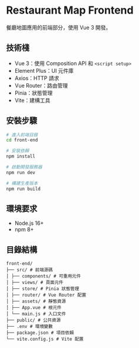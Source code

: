 # Restaurant Map Frontend

餐廳地圖應用的前端部分，使用 Vue 3 開發。

## 技術棧
- Vue 3：使用 Composition API 和 `<script setup>`
- Element Plus：UI 元件庫
- Axios：HTTP 請求
- Vue Router：路由管理
- Pinia：狀態管理
- Vite：建構工具

## 安裝步驟
```bash
# 進入前端目錄
cd front-end

# 安裝依賴
npm install

# 啟動開發服務器
npm run dev

# 構建生產版本
npm run build
```

## 環境要求
- Node.js 16+
- npm 8+

## 目錄結構
```plaintext
front-end/
├── src/ # 前端源碼
│ ├── components/ # 可重用元件
│ ├── views/ # 頁面元件
│ ├── store/ # Pinia 狀態管理
│ ├── router/ # Vue Router 配置
│ ├── assets/ # 靜態資源
│ ├── App.vue # 根元件
│ └── main.js # 入口文件
├── public/ # 公共資源
├── .env # 環境變數
├── package.json # 項目依賴
└── vite.config.js # Vite 配置
```
